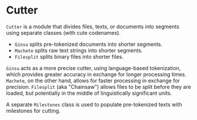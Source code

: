 # Cutter

`Cutter` is a module that divides files, texts, or documents into segments using separate classes (with cute codenames).

- `Ginsu` splits pre-tokenized documents into shorter segments.
- `Machete` splits raw text strings into shorter segments.
- `Filesplit` splits binary files into shorter files.

`Ginsu` acts as a more precise cutter, using language-based tokenization, which provides greater accuracy in exchange for longer processing times. `Machete`, on the other hand, allows for faster processing in exchange for precision. `Filesplit` (aka "Chainsaw") allows files to be split before they are loaded, but potentially in the middle of linguistically significant units.

A separate `Milestones` class is used to populate pre-tokenized texts with milestones for cutting.
